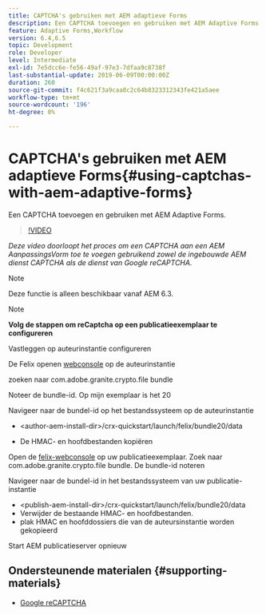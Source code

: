 ```yaml
---
title: CAPTCHA's gebruiken met AEM adaptieve Forms
description: Een CAPTCHA toevoegen en gebruiken met AEM Adaptive Forms.
feature: Adaptive Forms,Workflow
version: 6.4,6.5
topic: Development
role: Developer
level: Intermediate
exl-id: 7e5dcc6e-fe56-49af-97e3-7dfaa9c8738f
last-substantial-update: 2019-06-09T00:00:00Z
duration: 260
source-git-commit: f4c621f3a9caa8c2c64b8323312343fe421a5aee
workflow-type: tm+mt
source-wordcount: '196'
ht-degree: 0%

---
```


# CAPTCHA&#39;s gebruiken met AEM adaptieve Forms{#using-captchas-with-aem-adaptive-forms}

Een CAPTCHA toevoegen en gebruiken met AEM Adaptive Forms.

>[!VIDEO](https://video.tv.adobe.com/v/18336?quality=12&learn=on)

*Deze video doorloopt het proces om een CAPTCHA aan een AEM AanpassingsVorm toe te voegen gebruikend zowel de ingebouwde AEM dienst CAPTCHA als de dienst van Google reCAPTCHA.*

>[!NOTE]
>
>Deze functie is alleen beschikbaar vanaf AEM 6.3.

>[!NOTE]
>
>**Volg de stappen om reCaptcha op een publicatieexemplaar te configureren**
>
>Vastleggen op auteurinstantie configureren
>
>De Felix openen [webconsole](http://localhost:4502/system/console/bundles) op de auteurinstantie
>
>zoeken naar com.adobe.granite.crypto.file bundle
>
>Noteer de bundle-id. Op mijn exemplaar is het 20
>
>Navigeer naar de bundel-id op het bestandssysteem op de auteurinstantie
>
>* &lt;author-aem-install-dir>/crx-quickstart/launch/felix/bundle20/data
* De HMAC- en hoofdbestanden kopiëren
>
Open de [felix-webconsole](http://localhost:4502/system/console/bundles) op uw publicatieexemplaar. Zoek naar com.adobe.granite.crypto.file bundle. De bundle-id noteren
>
Navigeer naar de bundel-id in het bestandssysteem van uw publicatie-instantie
>
* &lt;publish-aem-install-dir>/crx-quickstart/launch/felix/bundle20/data
* Verwijder de bestaande HMAC- en hoofdbestanden.
* plak HMAC en hoofddossiers die van de auteursinstantie worden gekopieerd
>
Start AEM publicatieserver opnieuw

## Ondersteunende materialen {#supporting-materials}

* [Google reCAPTCHA](https://www.google.com/recaptcha)

